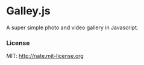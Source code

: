 <h1>Galley.js</h1>
A super simple photo and video gallery in Javascript. 

<h3>License</h3>

MIT: http://nate.mit-license.org